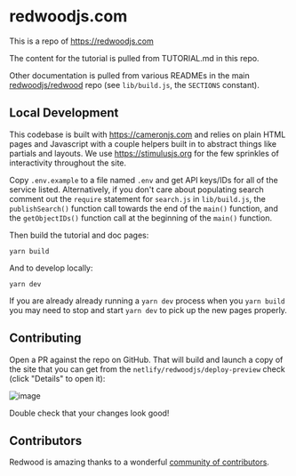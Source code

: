 # redwoodjs.com

This is a repo of https://redwoodjs.com

The content for the tutorial is pulled from TUTORIAL.md in this repo.

Other documentation is pulled from various READMEs in the main [redwoodjs/redwood](https://github.com/redwoodjs/redwood) repo (see `lib/build.js`, the `SECTIONS` constant).

## Local Development

This codebase is built with https://cameronjs.com and relies on plain HTML pages and Javascript with a couple helpers built in to abstract things like partials and layouts. We use https://stimulusjs.org for the few sprinkles of interactivity throughout the site.

Copy `.env.example` to a file named `.env` and get API keys/IDs for all of the service listed. Alternatively, if you don't care about populating search comment out the `require` statement for `search.js` in `lib/build.js`, the `publishSearch()` function call towards the end of the `main()` function, and the `getObjectIDs()` function call at the beginning of the `main()` function.

Then build the tutorial and doc pages:

    yarn build

And to develop locally:

    yarn dev

If you are already already running a `yarn dev` process when you `yarn build` you may need to stop and start `yarn dev` to pick up the new pages properly.

## Contributing

Open a PR against the repo on GitHub. That will build and launch a copy of the site that you can get from the `netlify/redwoodjs/deploy-preview` check (click "Details" to open it):

![image](https://user-images.githubusercontent.com/300/76569613-c4421000-6470-11ea-8223-eb98504e6994.png)

Double check that your changes look good!

## Contributors

Redwood is amazing thanks to a wonderful [community of contributors](https://github.com/redwoodjs/redwood/blob/main/README.md#contributors).
